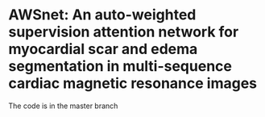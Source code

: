 # AWSnet: An auto-weighted supervision attention network for myocardial scar and edema segmentation in multi-sequence cardiac magnetic resonance images
The code is in the master branch
